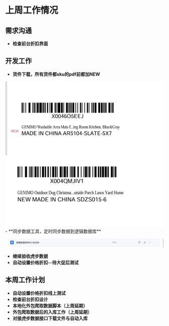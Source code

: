 # 上周工作情况
## **需求沟通**
- **检查前台折扣界面**

## **开发工作**
- **货件下载，所有货件都sku的pdf前都加NEW**
<img src="https://github.com/judokin/rpa_tools/blob/main/weekly_report/20250708/img_v3_02nq_6165cafd-96b4-4ad6-ad9a-1cbcf16c187g.jpg" alt="图片alt" width="600" />
<img src="https://github.com/judokin/rpa_tools/blob/main/weekly_report/20250708/img_v3_02nq_78cc16b6-7370-42a1-a418-da534930c61g.jpg" alt="图片alt" width="600" />
- **同步数据工具，定时同步数据到逻辑数据库**

![图片alt](./20250708/screenshot-20250708-145442.png "提示")

- **继续验收虎步数据**
- **自动设置价格折扣--待大促后测试**

## **本周工作计划**
- **自动设置价格折扣线上测试**
- **检查前台折扣设计**
- **本地化外包爬取数据脚本（上周延期）**
- **外包爬取数据后的入库工作（上周延期）**
- **对接虎步数据接口下载文件与自动入库**
